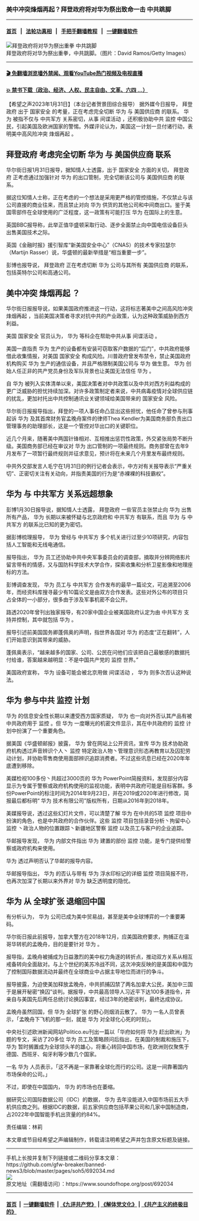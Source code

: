 ### 美中冲突烽烟再起？拜登政府将对华为祭出致命一击 中共跳脚
------------------------

#### [首页](https://github.com/gfw-breaker/banned-news3/blob/master/README.md) &nbsp;&nbsp;|&nbsp;&nbsp; [法轮功真相](https://github.com/begood0513/basic/blob/master/README.md)  &nbsp;&nbsp;|&nbsp;&nbsp; [手把手翻墙教程](https://github.com/gfw-breaker/guides/wiki)  &nbsp;&nbsp;|&nbsp;&nbsp; [一键翻墙软件](https://github.com/gfw-breaker/nogfw/blob/master/README.md)  



<div><img alt="拜登政府将对华为祭出重拳 中共跳脚" src="https://img.soundofhope.org/2023-01/gettyimages-1373378228-1675200015691.jpg"/>
<br/><figcaption class="caption">
 拜登政府将对华为祭出重拳，中共跳脚。（图片：David Ramos/Getty Images）
</figcaption></div><hr/>

#### [ 🎬  免翻墙浏览墙外禁闻、观看YouTube热门视频及电视直播](https://github.com/gfw-breaker/HelloWorld)

#### [ 💥  禁书下载（政治、经济、人权、民主自由、文革、六四 ...）](https://github.com/gfw-breaker/books/blob/master/README.md)

<div><div class="Content__Wrapper sc-1bvya0-0 elmmKw article_body" itemprop="articleBody">
 <div id="post_place_1">
 </div>
 <p class="meta-top">
  <span class="meta">
   【希望之声2023年1月31日】（本台记者贺景田综合报导）
  </span>
  据外媒今日报导，
  <ok href="/term/431731">
   拜登政府
  </ok>
  出于
  <ok href="/term/3085">
   国家安全
  </ok>
  的考量，正在考虑完全切断
  <ok href="/term/1233">
   华为
  </ok>
  与
  <ok href="/term/332860">
   美国供应商
  </ok>
  的联系。
  <ok href="/term/1233">
   华为
  </ok>
  被指不仅与
  <ok href="/term/17139">
   中共军方
  </ok>
  关系密切，从事
  <ok href="/term/23890">
   间谍活动
  </ok>
  ，还积极协助中共
  <ok href="/term/3718">
   监控
  </ok>
  中国公民，引起美国及欧洲国家的警惕。外媒评论认为，美国这一计划一旦付诸行动，表明美中高风险冲突
  <ok href="/term/834015">
   烽烟再起
  </ok>
  。
 </p>
 <h2>
  <strong>
   <ok href="/term/431731">
    拜登政府
   </ok>
   考虑完全切断
   <ok href="/term/1233">
    华为
   </ok>
   与
   <ok href="/term/332860">
    美国供应商
   </ok>
   联系
  </strong>
 </h2>
 <p>
  华尔街日报1月31日报导，据知情人士透露，出于
  <ok href="/term/3085">
   国家安全
  </ok>
  方面的关切，
  <ok href="/term/431731">
   拜登政府
  </ok>
  正考虑通过加强针对
  <ok href="/term/1233">
   华为
  </ok>
  的出口管制，完全切断该公司与
  <ok href="/term/332860">
   美国供应商
  </ok>
  的联系。
 </p>
 <p>
  据这位知情人士称，正在考虑的一个想法是采用更严格的管控措施，不仅禁止与该公司直接的商业往来，而且禁止对向
  <ok href="/term/1233">
   华为
  </ok>
  供货的其他公司和中间商出口。鉴于美国零部件在全球使用的广泛程度，这一政策有可能打压
  <ok href="/term/1233">
   华为
  </ok>
  在国际上的生意。
 </p>
 <p>
  英国BBC报导称，此举正值华盛顿采取行动、逐步全面禁止向中国电信设备巨头出售美国技术之际。
 </p>
 <p>
  英国《金融时报》援引智库“新美国安全中心”（CNAS）的技术专家拉瑟尔（Martijn Rasser）说，华盛顿的最新举措是“相当重要一步”。
 </p>
 <p>
  彭博也报导说，
  <ok href="/term/431731">
   拜登政府
  </ok>
  正在考虑切断
  <ok href="/term/1233">
   华为
  </ok>
  公司与其所有
  <ok href="/term/332860">
   美国供应商
  </ok>
  的联系，包括英特尔公司和高通公司。
 </p>
 <h2>
  <strong>
   <ok href="/term/973">
    美中冲突
   </ok>
   <ok href="/term/834015">
    烽烟再起
   </ok>
   ？
  </strong>
 </h2>
 <p>
  华尔街日报报导说，如果美国政府推进这一行动，这将标志著美中之间高风险冲突
  <ok href="/term/834015">
   烽烟再起
  </ok>
  ，当前美国决策者寻求对抗中共的产业政策，认为这种政策威胁到西方利益。
 </p>
 <p>
  美国
  <ok href="/term/3085">
   国家安全
  </ok>
  官员认为，
  <ok href="/term/1233">
   华为
  </ok>
  等科企在帮助中共从事
  <ok href="/term/23890">
   间谍活动
  </ok>
  。
 </p>
 <p>
  美国一直指责
  <ok href="/term/1233">
   华为
  </ok>
  生产的设备都有安装可窃取客户数据的“后门”，中共政府能够借此收集情报，对美国
  <ok href="/term/3085">
   国家安全
  </ok>
  构成风险。川普政府曾发布禁令，禁止美国政府机构购买
  <ok href="/term/1233">
   华为
  </ok>
  生产的通信设备，并且严格限制美国公司与
  <ok href="/term/1233">
   华为
  </ok>
  做生意。
  <ok href="/term/1233">
   华为
  </ok>
  创始人任正非的共产党员身份及军队背景也让美国无法信任
  <ok href="/term/1233">
   华为
  </ok>
  。
 </p>
 <p>
  自
  <ok href="/term/1233">
   华为
  </ok>
  被列入实体清单以来，美国决策者对中共政策以及中共对西方利益构成的更广泛威胁的担忧持续加深。对许多政策制定者来说，中共病毒疫情对全球供应链的扰乱，更加衬托出中共控制通讯业关键领域给美国带来的
  <ok href="/term/3085">
   国家安全
  </ok>
  风险。
 </p>
 <p>
  华尔街日报报导指出，拜登的一项人事任命凸显出这些担忧，他任命了曾参与刑事起诉
  <ok href="/term/1233">
   华为
  </ok>
  及其首席财务官孟晚舟案件的律师Thea Kendler为美国商务部负责出口管理事务的助理部长，这是一个管控对华出口的关键职位。
 </p>
 <p>
  近几个月来，随著美中两国针锋相对、互相推出惩罚性政策，外交紧张局势不断升级。美国商务部已经在审议对
  <ok href="/term/1233">
   华为
  </ok>
  出口管制的一项最终规则。商务部曾在去年9月发布了一项暂行最终规则并征求意见，预计将在未来几个月里发布最终规则。
 </p>
 <p>
  中共外交部发言人毛宁在1月31日的例行记者会表示，中方对有关报导表示“严重关切”、正密切关注有关动向，并指责美国的行为是“赤裸裸的科技霸权”。
 </p>
 <h2>
  <strong>
   <ok href="/term/1233">
    华为
   </ok>
   与
   <ok href="/term/17139">
    中共军方
   </ok>
   关系远超想象
  </strong>
 </h2>
 <p>
  彭博1月30日报导说，据知情人士透露，
  <ok href="/term/431731">
   拜登政府
  </ok>
  一些官员主张禁止向
  <ok href="/term/1233">
   华为
  </ok>
  出售所有产品，
  <ok href="/term/1233">
   华为
  </ok>
  长期以来被怀疑与北京政府和
  <ok href="/term/17139">
   中共军方
  </ok>
  有联系，而且
  <ok href="/term/1233">
   华为
  </ok>
  与
  <ok href="/term/17139">
   中共军方
  </ok>
  的联系比已知的更为密切。
 </p>
 <p>
  据彭博梳理报导，
  <ok href="/term/1233">
   华为
  </ok>
  曾经与
  <ok href="/term/17139">
   中共军方
  </ok>
  多个机关进行过至少10项研究，内容包括人工智能和无线电通信。
 </p>
 <p>
  报导指出，
  <ok href="/term/1233">
   华为
  </ok>
  员工还协助中共中央军事委员会的调查部，摘取并分辨网络影片留言带有的情感，又与国防科学技术大学合作，探索收集和分析卫星影像和地理座标的方法。
 </p>
 <p>
  彭博调查发现，
  <ok href="/term/1233">
   华为
  </ok>
  员工与
  <ok href="/term/17139">
   中共军方
  </ok>
  合作发布的最早一篇论文，可追溯至2006年，而经资料库搜寻最少有10篇论文是由双方合作发表。这些对外公布的项目只占全体的一小部分，很多由于涉及军事机密不会公开。
 </p>
 <p>
  路透2020年曾刊出独家报导，有20家中国企业被美国政府认定为由
  <ok href="/term/17139">
   中共军方
  </ok>
  支持并控制，其中就包括
  <ok href="/term/1233">
   华为
  </ok>
  。
 </p>
 <p>
  报导引述前美国国务卿蓬佩奥的声明，指世界各国对
  <ok href="/term/1233">
   华为
  </ok>
  的态度“正在翻转”，人们开始意识到其带来的威胁。
 </p>
 <p>
  蓬佩奥表示，“越来越多的国家、公司、公民在问他们应该把自己最敏感的数据托付给谁，答案越来越明显：不是中国共产党的
  <ok href="/term/3718">
   监控
  </ok>
  世界。”
 </p>
 <p>
  美国政府宣称，
  <ok href="/term/1233">
   华为
  </ok>
  设备可能会被北京用做
  <ok href="/term/23890">
   间谍活动
  </ok>
  ，
  <ok href="/term/1233">
   华为
  </ok>
  则多次否认这种说法。
 </p>
 <h2>
  <strong>
   <ok href="/term/1233">
    华为
   </ok>
   参与中共
   <ok href="/term/3718">
    监控
   </ok>
   计划
  </strong>
 </h2>
 <p>
  <ok href="/term/1233">
   华为
  </ok>
  的信息安全性长期以来遭受西方国家质疑，
  <ok href="/term/1233">
   华为
  </ok>
  也一向对外否认其产品有被中共政府用于
  <ok href="/term/3718">
   监控
  </ok>
  。但
  <ok href="/term/1233">
   华为
  </ok>
  一度曝光的机密文件显示，其在中共政府的
  <ok href="/term/3718">
   监控
  </ok>
  计划中扮演了一个重要角色。
 </p>
 <p>
  据美国《华盛顿邮报》披露，
  <ok href="/term/1233">
   华为
  </ok>
  曾在网站上公开资讯，宣传
  <ok href="/term/1233">
   华为
  </ok>
  技术协助政府机构透过声音辨识个人丶
  <ok href="/term/3718">
   监控
  </ok>
  特定政治人物丶管理意识形态再教育以及囚犯劳动计划，并协助零售商使用面部辨识追踪消费者。不过这些讯息已经在2020年年底遭到移除。
 </p>
 <p>
  美媒检视100多份丶共超过3000页的
  <ok href="/term/1233">
   华为
  </ok>
  PowerPoint简报资料，发现部分内容显示为专属于警察或政府机构使用的监视功能，表明中共政府可能是目标客群。多份PowerPoint的标注时间为2014年9月23日，并在2019或2020年进行修改，简报最后都标明“
  <ok href="/term/1233">
   华为
  </ok>
  技术有限公司”版权所有，日期从2016年到2018年。
 </p>
 <p>
  美媒报导说，透过这些幻灯片文件，可以清楚了解
  <ok href="/term/1233">
   华为
  </ok>
  在中共的5项
  <ok href="/term/3718">
   监控
  </ok>
  项目中扮演的角色，也是中共政府的合作伙伴。这些
  <ok href="/term/3718">
   监控
  </ok>
  项目包括录音分析丶拘留中心
  <ok href="/term/3718">
   监控
  </ok>
  丶政治人物的位置跟踪丶新疆地区警察
  <ok href="/term/3718">
   监控
  </ok>
  以及员工与客户的企业追踪。
 </p>
 <p>
  华邮报导发现，
  <ok href="/term/1233">
   华为
  </ok>
  内部文件指出
  <ok href="/term/1233">
   华为
  </ok>
  建置的部份
  <ok href="/term/3718">
   监控
  </ok>
  功能，是专门提供给警察或政府机构来使用。
 </p>
 <p>
  <ok href="/term/1233">
   华为
  </ok>
  透过声明否认了华邮的报导内容。
 </p>
 <p>
  华邮报导指出，
  <ok href="/term/1233">
   华为
  </ok>
  的否认与带有
  <ok href="/term/1233">
   华为
  </ok>
  浮水印标记的详细
  <ok href="/term/3718">
   监控
  </ok>
  项目简报不符，也再次加深了长期以来外界对
  <ok href="/term/1233">
   华为
  </ok>
  缺乏透明度的隐忧。
 </p>
 <h2>
  <strong>
   <ok href="/term/1233">
    华为
   </ok>
   从
   <ok href="/term/503414">
    全球扩张
   </ok>
   退缩回中国
  </strong>
 </h2>
 <p>
  有分析认为，
  <ok href="/term/1233">
   华为
  </ok>
  公司已成为美中贸易战，甚至是美中全球博弈的一个重要筹码。
 </p>
 <p>
  华尔街日报此前报导，加拿大警方在2018年12月，应美国政府要求，拘捕正在温哥华转机的孟晚舟，目的是要针对
  <ok href="/term/1233">
   华为
  </ok>
  。
 </p>
 <p>
  报导指，孟晚舟被捕成为日益激烈的美中权力角逐的转折点，推动双方关系从相互戒备转向全面敌对。与上个世纪的美苏冷战不同，这次冲突反映的是美国和中国为了控制国际数据流动并最终在全球商业中占据主导地位而进行的争斗。
 </p>
 <p>
  报导披露，为迫使美加释放孟晚舟，中共抓捕囚禁了两名加拿大公民，美加中三国于是展开秘密“换囚”谈判。据报导，中共最高领导人习近平下达100多道指令，并亲自与美国先后两任总统讨论换囚事宜，经过3年的绝密谈判，最终达成协议。
 </p>
 <p>
  孟晚舟虽然回国，但
  <ok href="/term/1233">
   华为
  </ok>
  <ok href="/term/503414">
   全球扩张
  </ok>
  的野心则烟消云散了。
  <ok href="/term/1233">
   华为
  </ok>
  一名人员曾表示，「孟晚舟下飞机的那一刻，就是
  <ok href="/term/1233">
   华为
  </ok>
  对全球化心死的时刻」。
 </p>
 <p>
  中央社引述欧洲新闻网站Politico.eu刊出一篇以「华府如何将
  <ok href="/term/1233">
   华为
  </ok>
  赶出欧洲」为题的专文，采访了20多位
  <ok href="/term/1233">
   华为
  </ok>
  员工及策略顾问后指出，在美国的制裁和施压下，
  <ok href="/term/1233">
   华为
  </ok>
  暂时搁置成为全球领头羊的雄心，将重心转回中国市场，在欧洲则仅聚焦于德国、西班牙、匈牙利等少数几个国家。
 </p>
 <p>
  一名
  <ok href="/term/1233">
   华为
  </ok>
  人员表示，「这不再是一家靠著全球化而行的公司。这是一间靠著国内市场保命的公司。」
 </p>
 <p>
  不过，即使在中国国内，
  <ok href="/term/1233">
   华为
  </ok>
  的市场也在萎缩。
 </p>
 <p>
  据研究公司国际数据公司（IDC）的数据，
  <ok href="/term/1233">
   华为
  </ok>
  去年没能进入中国市场前五大手机供应商之列。根据IDC的数据，前五家供应商包括苹果公司和几家中国制造商，占2022年中国智能手机出货量的约84%。
 </p>
 <p class="meta-btm">
  责任编辑：林莉
 </p>
 <p class="meta-btm">
  本文章或节目经希望之声编辑制作，转载请注明希望之声并包含原文标题及链接。
 </p>
</div>
</div>
<hr/>
手机上长按并复制下列链接或二维码分享本文章：<br/>
https://github.com/gfw-breaker/banned-news3/blob/master/pages/soh5/692034.md <br/>
<a href='https://github.com/gfw-breaker/banned-news3/blob/master/pages/soh5/692034.md'><img src='https://github.com/gfw-breaker/banned-news3/blob/master/pages/soh5/692034.md.png'/></a> <br/>
原文地址（需翻墙访问）：https://www.soundofhope.org/post/692034


------------------------
#### [首页](https://github.com/gfw-breaker/banned-news3/blob/master/README.md) &nbsp;|&nbsp; [一键翻墙软件](https://github.com/gfw-breaker/nogfw/blob/master/README.md) &nbsp;| [《九评共产党》](https://github.com/gfw-breaker/9ping.md/blob/master/README.md#九评之一评共产党是什么) | [《解体党文化》](https://github.com/gfw-breaker/jtdwh.md/blob/master/README.md) | [《共产主义的终极目的》](https://github.com/gfw-breaker/gczydzjmd.md/blob/master/README.md)


<img src='http://gfw-breaker.win/banned-news3/pages/soh5/692034.md' width='0px' height='0px'/>